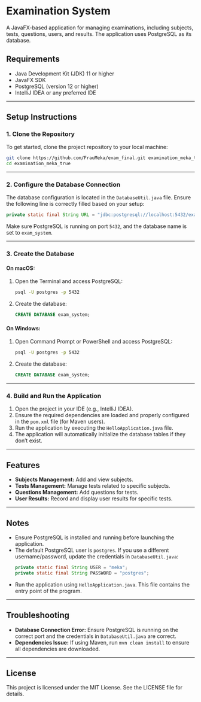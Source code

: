 # Examination System

A JavaFX-based application for managing examinations, including subjects, tests, questions, users, and results. The application uses PostgreSQL as its database.

## Requirements
- Java Development Kit (JDK) 11 or higher
- JavaFX SDK
- PostgreSQL (version 12 or higher)
- IntelliJ IDEA or any preferred IDE

---

## Setup Instructions

### 1. Clone the Repository
To get started, clone the project repository to your local machine:

```bash
git clone https://github.com/FrauMeka/exam_final.git examination_meka_true
cd examination_meka_true
```

---

### 2. Configure the Database Connection
The database configuration is located in the `DatabaseUtil.java` file. Ensure the following line is correctly filled based on your setup:

```java
private static final String URL = "jdbc:postgresql://localhost:5432/exam_system";
```

Make sure PostgreSQL is running on port `5432`, and the database name is set to `exam_system`.

---

### 3. Create the Database
#### On macOS:
1. Open the Terminal and access PostgreSQL:
   ```bash
   psql -U postgres -p 5432
   ```
2. Create the database:
   ```sql
   CREATE DATABASE exam_system;
   ```

#### On Windows:
1. Open Command Prompt or PowerShell and access PostgreSQL:
   ```bash
   psql -U postgres -p 5432
   ```
2. Create the database:
   ```sql
   CREATE DATABASE exam_system;
   ```

---

### 4. Build and Run the Application
1. Open the project in your IDE (e.g., IntelliJ IDEA).
2. Ensure the required dependencies are loaded and properly configured in the `pom.xml` file (for Maven users).
3. Run the application by executing the `HelloApplication.java` file.
4. The application will automatically initialize the database tables if they don’t exist.

---

## Features
- **Subjects Management:** Add and view subjects.
- **Tests Management:** Manage tests related to specific subjects.
- **Questions Management:** Add questions for tests.
- **User Results:** Record and display user results for specific tests.

---

## Notes
- Ensure PostgreSQL is installed and running before launching the application.
- The default PostgreSQL user is `postgres`. If you use a different username/password, update the credentials in `DatabaseUtil.java`:
  ```java
  private static final String USER = "meka";
  private static final String PASSWORD = "postgres";
  ```
- Run the application using `HelloApplication.java`. This file contains the entry point of the program.

---

## Troubleshooting
- **Database Connection Error:** Ensure PostgreSQL is running on the correct port and the credentials in `DatabaseUtil.java` are correct.
- **Dependencies Issue:** If using Maven, run `mvn clean install` to ensure all dependencies are downloaded.

---

## License
This project is licensed under the MIT License. See the LICENSE file for details.

